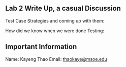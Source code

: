 ## Lab 2 Write Up, a casual Discussion
Test Case Strategies and coming up with them: 

How did we know when we were done Testing: 



## Important Information 
Name: Kayeng Thao 
Email: thaokaye@msoe.edu
